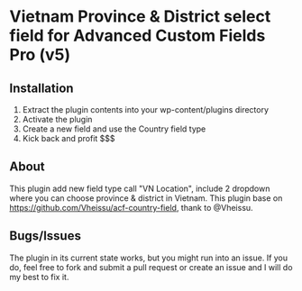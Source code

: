 Vietnam Province & District select field for Advanced Custom Fields Pro (v5)
=======================================================================================

## Installation
1. Extract the plugin contents into your wp-content/plugins directory
2. Activate the plugin
3. Create a new field and use the Country field type
4. Kick back and profit $$$

## About
This plugin add new field type call "VN Location", include 2 dropdown where you can choose province & district in Vietnam.
This plugin base on https://github.com/Vheissu/acf-country-field, thank to @Vheissu.

## Bugs/Issues
The plugin in its current state works, but you might run into an issue. If you do, feel free to fork and submit a pull request or create an issue and I will do my best to fix it.
